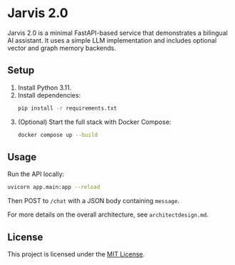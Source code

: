 # Jarvis 2.0

Jarvis 2.0 is a minimal FastAPI-based service that demonstrates a bilingual AI assistant. It uses a simple LLM implementation and includes optional vector and graph memory backends.

## Setup

1. Install Python 3.11.
2. Install dependencies:
   ```bash
   pip install -r requirements.txt
   ```
3. (Optional) Start the full stack with Docker Compose:
   ```bash
   docker compose up --build
   ```

## Usage

Run the API locally:
```bash
uvicorn app.main:app --reload
```
Then POST to `/chat` with a JSON body containing `message`.

For more details on the overall architecture, see `architectdesign.md`.

## License

This project is licensed under the [MIT License](LICENSE).
